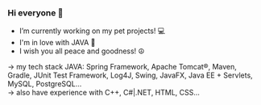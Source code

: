 ### Hi everyone 👋

- I’m currently working on my pet projects! 💻
- I'm in love with JAVA 🥰
- I wish you all peace and goodness! ☮️

-> my tech stack JAVA: Spring Framework, Apache Tomcat®, Maven, Gradle, JUnit Test Framework, Log4J, Swing, JavaFX, Java EE + Servlets, MySQL, PostgreSQL...<br>
-> also have experience with C++, C#|.NET, HTML, CSS...
